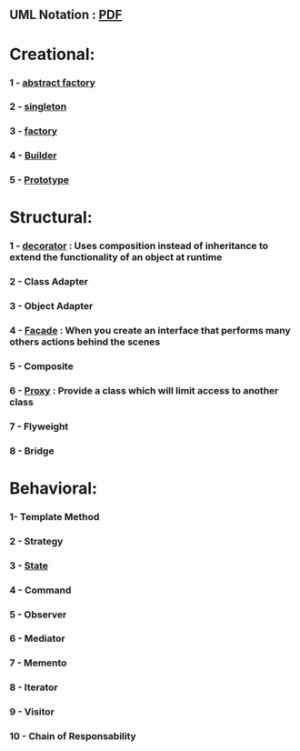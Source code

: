 ## UML Notation : [PDF](https://github.com/antosoa/design-pattern/blob/master/DesignPattern/Untitled%20Diagram.pdf) 


# Creational: 

### 1 - [abstract factory](https://github.com/antosoa/design-pattern/tree/master/DesignPattern/src/abstractfactorydesign)
### 2 - [singleton](https://github.com/antosoa/design-pattern/tree/master/DesignPattern/src/singleton)
### 3 - [factory](https://github.com/antosoa/design-pattern/tree/master/DesignPattern/src/factory)
### 4 - [Builder](https://github.com/antosoa/design-pattern/tree/master/DesignPattern/src/builder)
### 5 - [Prototype](https://github.com/antosoa/design-pattern/tree/master/DesignPattern/src/prototype)

# Structural:

### 1 - [decorator](https://github.com/antosoa/design-pattern/tree/master/DesignPattern/src/decorator) : Uses composition instead of inheritance to extend the functionality of an object at runtime
### 2 - Class Adapter 
### 3 - Object Adapter
### 4 - [Facade](https://github.com/antosoa/design-pattern/tree/master/DesignPattern/src/facade) : When you create an interface that performs many others actions behind the scenes
### 5 - Composite  
### 6 - [Proxy](https://github.com/antosoa/design-pattern/tree/master/DesignPattern/src/proxy) : Provide a class which will limit access to another class
### 7 - Flyweight  
### 8 - Bridge  

# Behavioral: 

###  1- Template Method 
###  2 - Strategy 
###  3 - [State](https://github.com/antosoa/design-pattern/tree/master/DesignPattern/src/state) 
###  4 - Command  
###  5 - Observer 
###  6 - Mediator 
###  7 - Memento 
###  8 - Iterator
###  9 - Visitor
###  10 - Chain of Responsability
